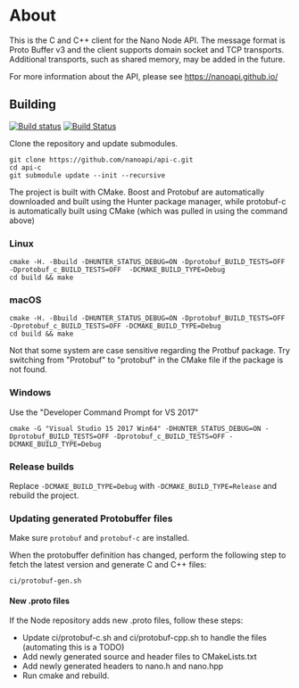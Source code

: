 # About

This is the C and C++ client for the Nano Node API. The message format is Proto Buffer v3 and the client supports domain socket and TCP transports. Additional transports, such as shared memory, may be added in the future.

For more information about the API, please see https://nanoapi.github.io/

## Building

[![Build status](https://ci.appveyor.com/api/projects/status/miyhcdcdm5wxpm8j?svg=true)](https://ci.appveyor.com/project/cryptocode/api-c) [![Build Status](https://travis-ci.org/nanoapi/api-c.svg?branch=master)](https://travis-ci.org/nanoapi/api-c)

Clone the repository and update submodules.

```
git clone https://github.com/nanoapi/api-c.git
cd api-c
git submodule update --init --recursive
```

The project is built with CMake. Boost and Protobuf are automatically downloaded and built using the Hunter package manager, while protobuf-c is automatically built using CMake (which was pulled in using the command above)

### Linux

```
cmake -H. -Bbuild -DHUNTER_STATUS_DEBUG=ON -Dprotobuf_BUILD_TESTS=OFF -Dprotobuf_c_BUILD_TESTS=OFF  -DCMAKE_BUILD_TYPE=Debug
cd build && make
```

### macOS

```
cmake -H. -Bbuild -DHUNTER_STATUS_DEBUG=ON -Dprotobuf_BUILD_TESTS=OFF -Dprotobuf_c_BUILD_TESTS=OFF -DCMAKE_BUILD_TYPE=Debug
cd build && make
```

Not that some system are case sensitive regarding the Protbuf package. Try switching from "Protobuf" to "protobuf" in the CMake file if the package is not found.

### Windows

Use the "Developer Command Prompt for VS 2017"

```
cmake -G "Visual Studio 15 2017 Win64" -DHUNTER_STATUS_DEBUG=ON -Dprotobuf_BUILD_TESTS=OFF -Dprotobuf_c_BUILD_TESTS=OFF -DCMAKE_BUILD_TYPE=Debug
```

### Release builds

Replace `-DCMAKE_BUILD_TYPE=Debug` with `-DCMAKE_BUILD_TYPE=Release` and rebuild the project.

### Updating generated Protobuffer files

Make sure `protobuf` and `protobuf-c` are installed.

When the protobuffer definition has changed, perform the following step to fetch the latest version and generate C and C++ files:

```
ci/protobuf-gen.sh
```

#### New .proto files

If the Node repository adds new .proto files, follow these steps:

* Update ci/protobuf-c.sh and ci/protobuf-cpp.sh to handle the files (automating this is a TODO)
* Add newly generated source and header files to CMakeLists.txt
* Add newly generated headers to nano.h and nano.hpp
* Run cmake and rebuild.